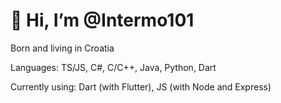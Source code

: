 # 👋 Hi, I’m @Intermo101

Born and living in Croatia

Languages: TS/JS, C#, C/C++, Java, Python, Dart

Currently using: Dart (with Flutter), JS (with Node and Express)
